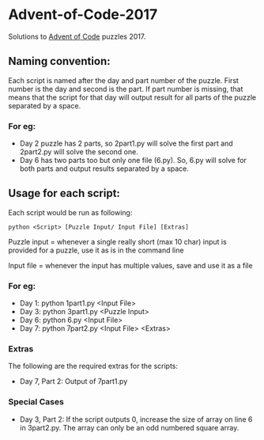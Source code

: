 # Advent-of-Code-2017
Solutions to [Advent of Code](https://adventofcode.com/) puzzles 2017.

## Naming convention:
Each script is named after the day and part number of the puzzle. First number is the day and second is the part. If part number is missing, that means that the script for that day will output result for all parts of the puzzle separated by a space.

### For eg: 

- Day 2 puzzle has 2 parts, so 2part1.py will solve the first part and 2part2.py will solve the second one.
- Day 6 has two parts too but only one file (6.py). So, 6.py will solve for both parts and output results separated by a space.

## Usage for each script:
Each script would be run as following:

```python <Script> [Puzzle Input/ Input File] [Extras]```

Puzzle input = whenever a single really short (max 10 char) input is provided for a puzzle, use it as is in the command line

Input file = whenever the input has multiple values, save and use it as a file

### For eg:

- Day 1: python 1part1.py \<Input File\>
- Day 3: python 3part1.py \<Puzzle Input\>
- Day 6: python 6.py \<Input File\>
- Day 7: python 7part2.py \<Input File\> \<Extras\>

### Extras

The following are the required extras for the scripts:

- Day 7, Part 2: Output of 7part1.py

### Special Cases

- Day 3, Part 2: If the script outputs 0, increase the size of array on line 6 in 3part2.py. The array can only be an odd numbered square array.
